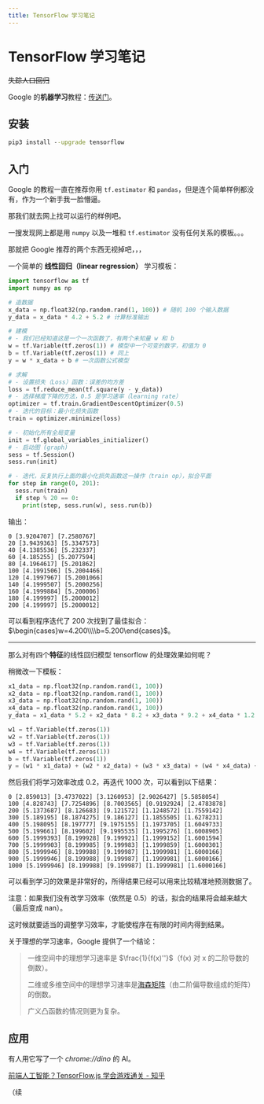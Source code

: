 ```yaml
---
title: TensorFlow 学习笔记
---
```


# TensorFlow 学习笔记

<script setup>
import VueMetadata from "@/components/metadata/Metadata.vue"
</script>

<vue-metadata author="swwind" time="2018-7-10" tags="tensorflow">
</vue-metadata>

~~失踪人口回归~~

Google 的**机器学习**教程：[传送门](https://developers.google.com/machine-learning/crash-course/)。

## 安装

```cmd
pip3 install --upgrade tensorflow
```

## 入门

Google 的教程一直在推荐你用 `tf.estimator` 和 `pandas`，但是连个简单样例都没有，作为一个新手我一脸懵逼。

那我们就去网上找可以运行的样例吧。

一搜发现网上都是用 `numpy` 以及一堆和 `tf.estimator` 没有任何关系的模板。。。

那就把 Google 推荐的两个东西无视掉吧，，，

一个简单的 **线性回归（linear regression）** 学习模板：

```python
import tensorflow as tf
import numpy as np

# 造数据
x_data = np.float32(np.random.rand(1, 100)) # 随机 100 个输入数据
y_data = x_data * 4.2 + 5.2 # 计算标准输出

# 建模
# - 我们已经知道这是一个一次函数了，有两个未知量 w 和 b
w = tf.Variable(tf.zeros(1)) # 模型中一个可变的数字，初值为 0
b = tf.Variable(tf.zeros(1)) # 同上
y = w * x_data + b # 一次函数公式模型

# 求解
# - 设置损失（Loss）函数：误差的均方差
loss = tf.reduce_mean(tf.square(y - y_data))
# - 选择梯度下降的方法，0.5 是学习速率（learning rate）
optimizer = tf.train.GradientDescentOptimizer(0.5)
# - 迭代的目标：最小化损失函数
train = optimizer.minimize(loss)

# - 初始化所有全局变量
init = tf.global_variables_initializer()
# - 启动图 (graph)
sess = tf.Session()
sess.run(init)

# - 迭代，反复执行上面的最小化损失函数这一操作（train op），拟合平面
for step in range(0, 201):
  sess.run(train)
  if step % 20 == 0:
    print(step, sess.run(w), sess.run(b))
```

输出：

```text
0 [3.9204707] [7.2580767]
20 [3.9439363] [5.3347573]
40 [4.1385536] [5.232337]
60 [4.185255] [5.2077594]
80 [4.1964617] [5.201862]
100 [4.1991506] [5.2004466]
120 [4.1997967] [5.2001066]
140 [4.1999507] [5.2000256]
160 [4.1999884] [5.200006]
180 [4.199997] [5.2000012]
200 [4.199997] [5.2000012]
```

可以看到程序迭代了 200 次找到了最佳拟合：$\begin{cases}w=4.200\\\\b=5.200\end{cases}$。

---

那么对有四个**特征**的线性回归模型 tensorflow 的处理效果如何呢？

稍微改一下模板：

```python
x1_data = np.float32(np.random.rand(1, 100))
x2_data = np.float32(np.random.rand(1, 100))
x3_data = np.float32(np.random.rand(1, 100))
x4_data = np.float32(np.random.rand(1, 100))
y_data = x1_data * 5.2 + x2_data * 8.2 + x3_data * 9.2 + x4_data * 1.2 + 1.6

w1 = tf.Variable(tf.zeros(1))
w2 = tf.Variable(tf.zeros(1))
w3 = tf.Variable(tf.zeros(1))
w4 = tf.Variable(tf.zeros(1))
b = tf.Variable(tf.zeros(1))
y = (w1 * x1_data) + (w2 * x2_data) + (w3 * x3_data) + (w4 * x4_data) + b
```

然后我们将学习效率改成 0.2，再迭代 1000 次，可以看到以下结果：

```text
0 [2.859013] [3.4737022] [3.1260953] [2.9026427] [5.5858054]
100 [4.828743] [7.7254896] [8.7003565] [0.9192924] [2.4783878]
200 [5.1373687] [8.126683] [9.121572] [1.1248572] [1.7559142]
300 [5.189195] [8.1874275] [9.186127] [1.1855505] [1.6278231]
400 [5.198095] [8.197777] [9.1975155] [1.1973705] [1.6049733]
500 [5.199661] [8.199602] [9.1995535] [1.1995276] [1.6008905]
600 [5.1999393] [8.199928] [9.199921] [1.1999152] [1.6001594]
700 [5.1999903] [8.199985] [9.199983] [1.1999859] [1.6000301]
800 [5.1999946] [8.199988] [9.199987] [1.1999981] [1.6000166]
900 [5.1999946] [8.199988] [9.199987] [1.1999981] [1.6000166]
1000 [5.1999946] [8.199988] [9.199987] [1.1999981] [1.6000166]
```

可以看到学习的效果是非常好的，所得结果已经可以用来比较精准地预测数据了。

注意：如果我们没有改学习效率（依然是 0.5）的话，拟合的结果将会越来越大（最后变成 nan）。

这时候就要适当的调整学习效率，才能使程序在有限的时间内得到结果。

关于理想的学习速率，Google 提供了一个结论：

> 一维空间中的理想学习速率是 $\frac{1}{f(x)''}$（f(x) 对 x 的二阶导数的倒数）。
>
> 二维或多维空间中的理想学习速率是[海森矩阵](https://zh.wikipedia.org/wiki/海森矩阵)（由二阶偏导数组成的矩阵）的倒数。
>
> 广义凸函数的情况则更为复杂。

## 应用

有人用它写了一个 _chrome://dino_ 的 AI。

[前端人工智能？TensorFlow.js 学会游戏通关 - 知乎](https://zhuanlan.zhihu.com/p/35451395)

（续

